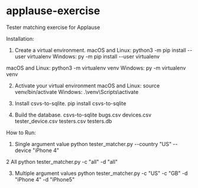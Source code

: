 # applause-exercise
Tester matching exercise for Applause

Installation:

1. Create a virtual environment. 
macOS and Linux: python3 -m pip install --user virtualenv
Windows: py -m pip install --user virtualenv

macOS and Linux: python3 -m virtualenv venv
Windows: py -m virtualenv venv

2. Activate your virtual environment
macOS and Linux: source venv/bin/activate
Windows: .\venv\Scripts\activate

3. Install csvs-to-sqlite.
pip install csvs-to-sqlite

4. Build the database.
csvs-to-sqlite bugs.csv devices.csv tester_device.csv testers.csv testers.db

How to Run:

1. Single argument value
python tester_matcher.py --country "US" --device "iPhone 4"

2 All
python tester_matcher.py -c "all" -d "all"

3. Multiple argument values
python tester_matcher.py -c "US" -c "GB" -d "iPhone 4" -d "iPhone5"

